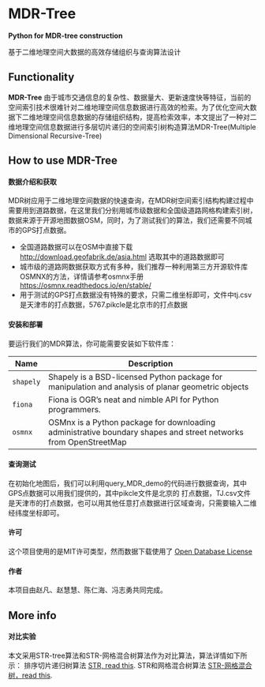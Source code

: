 # MDR-Tree

**Python for MDR-tree construction**

基于二维地理空间大数据的高效存储组织与查询算法设计

## Functionality

**MDR-Tree** 由于城市交通信息的复杂性、数据量大、更新速度快等特征，当前的空间索引技术很难针对二维地理空间信息数据进行高效的检索。为了优化空间大数据下二维地理空间信息数据的存储组织结构，提高检索效率，本文提出了一种对二维地理空间信息数据进行多层切片递归的空间索引树构造算法MDR-Tree(Multiple Dimensional Recursive-Tree)

## How to use MDR-Tree
#### 数据介绍和获取
MDR树应用于二维地理空间数据的快速查询，在MDR树空间索引结构构建过程中需要用到道路数据，在这里我们分别用城市级数据和全国级道路网格构建索引树，数据来源于开源地图数据OSM，同时，为了测试我们的算法，我们还需要不同城市的GPS打点数据。
 * 全国道路数据可以在OSM中直接下载 http://download.geofabrik.de/asia.html 选取其中的道路数据即可
 * 城市级的道路网数据获取方式有多种，我们推荐一种利用第三方开源软件库OSMNX的方法，详情请参考osmnx手册 https://osmnx.readthedocs.io/en/stable/
 * 用于测试的GPS打点数据没有特殊的要求，只需二维坐标即可，文件中tj.csv是天津市的打点数据，5767.pikcle是北京市的打点数据
#### 安装和部署
要运行我们的MDR算法，你可能需要安装如下软件库：

Name | Description
-----|------
`shapely` | Shapely is a BSD-licensed Python package for manipulation and analysis of planar geometric objects
`fiona` | Fiona is OGR’s neat and nimble API for Python programmers.
`osmnx` | OSMnx is a Python package for downloading administrative boundary shapes and street networks from OpenStreetMap

#### 查询测试
在初始化地图后，我们可以利用query_MDR_demo的代码进行数据查询，其中GPS点数据可以用我们提供的，其中pikcle文件是北京的
打点数据，TJ.csv文件是天津市的打点数据，也可以用其他任意打点数据进行区域查询，只需要输入二维经纬度坐标即可。
#### 许可
这个项目使用的是MIT许可类型，然而数据下载使用了 [Open Database License](http://wiki.openstreetmap.org/wiki/Open_Database_License) 
#### 作者
本项目由赵凡、赵慧慧、陈仁海、冯志勇共同完成。
## More info
#### 对比实验
本文采用STR-tree算法和STR-网格混合树算法作为对比算法，算法详情如下所示：
排序切片递归树算法 [STR, read this](https://ieeexplore.ieee.org/stamp/stamp.jsp?tp=&arnumber=582015&tag=1/).
STR和网格混合树算法 [STR-网格混合树，read this](https://ieeexplore.ieee.org/document/5980718/).

